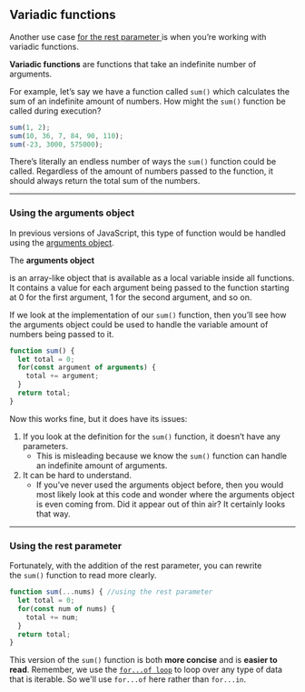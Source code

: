 ## Variadic functions

Another use case <u>for the rest parameter </u>is when you’re working with variadic functions. 

**Variadic functions** are functions that take an indefinite number of arguments.

For example, let’s say we have a function called `sum()` which calculates the sum of an indefinite amount of numbers. How might the `sum()` function be called during execution?

```js
sum(1, 2);
sum(10, 36, 7, 84, 90, 110);
sum(-23, 3000, 575000);
```

There’s literally an endless number of ways the `sum()` function could be called. Regardless of the amount of numbers passed to the function, it should always return the total sum of the numbers.

--------------

### Using the arguments object

In previous versions of JavaScript, this type of function would be handled using the [arguments object](https://developer.mozilla.org/en-US/docs/Web/JavaScript/Reference/Functions/arguments). 

The **arguments object** 

is an array-like object that is available as a local variable inside all functions. It contains a value for each argument being passed to the function starting at 0 for the first argument, 1 for the second argument, and so on.

If we look at the implementation of our `sum()` function, then you’ll see how the arguments object could be used to handle the variable amount of numbers being passed to it.

```js
function sum() {
  let total = 0;  
  for(const argument of arguments) {
    total += argument;
  }
  return total;
}
```

Now this works fine, but it does have its issues:

1. If you look at the definition for the `sum()` function, it doesn’t have any parameters.
   - This is misleading because we know the `sum()` function can handle an indefinite amount of arguments.
2. It can be hard to understand.
   - If you’ve never used the arguments object before, then you would most likely look at this code and wonder where the arguments object is even coming from. Did it appear out of thin air? It certainly looks that way.

--------------

### Using the rest parameter

Fortunately, with the addition of the rest parameter, you can rewrite the `sum()` function to read more clearly.

```js
function sum(...nums) { //using the rest parameter 
  let total = 0;  
  for(const num of nums) {
    total += num;
  }
  return total;
}
```

This version of the `sum()` function is both **more concise** and is **easier to read**. Remember, we use the [`for...of loop`](https://classroom.udacity.com/nanodegrees/nd016/parts/11a45d59-bb81-44a9-be76-042c99e5f051/modules/cbf6deb8-d2cc-4757-b3a9-a1c58a4acd82/lessons/42383e89-ac6a-491a-b7d0-198851287bbe/concepts/f1955923-744a-4906-8f64-1ddcb34c6da2#) to loop over any type of data that is iterable. So we'll use `for...of` here rather than `for...in`.
